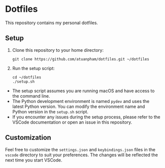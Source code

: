 # Dotfiles

This repository contains my personal dotfiles.

## Setup

1. Clone this repository to your home directory:
   ```
   git clone https://github.com/atuanpham/dotfiles.git ~/dotfiles
   ```

2. Run the setup script:
   ```
   cd ~/dotfiles
   ./setup.sh
   ```

- The setup script assumes you are running macOS and have access to the command line.
- The Python development environment is named `pydev` and uses the latest Python version. You can modify the environment name and Python version in the `setup.sh` script.
- If you encounter any issues during the setup process, please refer to the VSCode documentation or open an issue in this repository.

## Customization

Feel free to customize the `settings.json` and `keybindings.json` files in the `vscode` directory to suit your preferences. The changes will be reflected the next time you start VSCode.